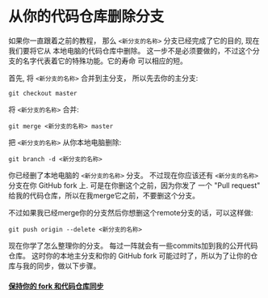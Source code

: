# 从你的代码仓库删除分支

如果你一直跟着之前的教程， 那么 `<新分支的名称>` 分支已经完成了它的目的, 现在我们要将它从
本地电脑的代码仓库中删除。 这一步不是必须要做的，不过这个分支的名字代表着它的特殊功能。它的寿命
可以相应的短。


首先, 将 `<新分支的名称>` 合并到主分支， 所以先去你的主分支:
```
git checkout master
```

将 `<新分支的名称>` 合并:
```
git merge <新分支的名称> master
```

把 `<新分支的名称>` 从你本地电脑删除:
```
git branch -d <新分支的名称>
```

你已经删了本地电脑的 `<新分支的名称>` 分支。
不过现在你应该还有 `<新分支的名称>` 分支在你 GitHub fork 上. 可是在你删这个之前，因为你发了
一个 "Pull request" 给我的代码仓库，所以在我merge它之前，不要删这个分支。

不过如果我已经merge你的分支然后你想删这个remote分支的话，可以这样做:
```
git push origin --delete <新分支的名称>
```

现在你学了怎么整理你的分支。
每过一阵就会有一些commits加到我的公开代码仓库。 这时你的本地主分支和你的 GitHub fork 
可能过时了，所以为了让你的仓库与我的同步，做以下步骤。

#### [保持你的 fork 和代码仓库同步](keeping-your-fork-synced-with-this-repository.md)
